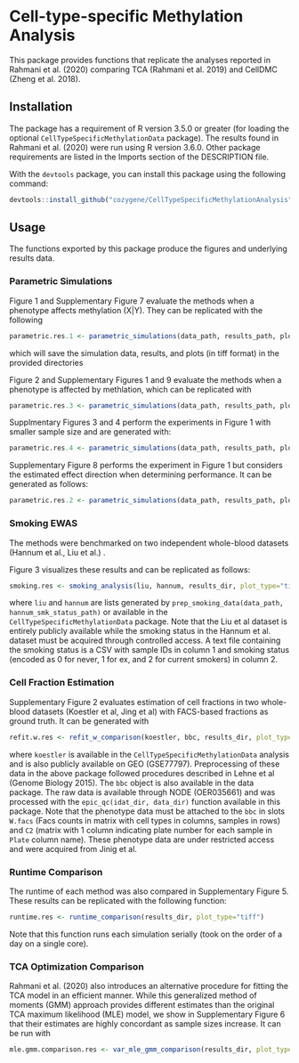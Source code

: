 # Cell-type-specific Methylation Analysis

This package provides functions that replicate the analyses reported in Rahmani et al. (2020) comparing TCA (Rahmani et al. 2019) and CellDMC (Zheng et al. 2018).

## Installation

The package has a requirement of R version 3.5.0 or greater (for loading the optional `CellTypeSpecificMethylationData` package). The results found in Rahmani et al. (2020)
were run using R version 3.6.0. Other package requirements are listed in the Imports section of the
DESCRIPTION file.

With the `devtools` package, you can install this package using the following command:

```r
devtools::install_github("cozygene/CellTypeSpecificMethylationAnalysis")
```

## Usage

The functions exported by this package produce the figures and underlying results data.

### Parametric Simulations

Figure 1 and Supplementary Figure 7 evaluate the methods when a phenotype affects methylation (X|Y). They can be replicated with the following

```r
parametric.res.1 <- parametric_simulations(data_path, results_path, plots_path, experiment_index=1, num_cores=1, image_format="tiff")
```

which will save the simulation data, results, and plots (in tiff format) in the provided directories

Figure 2 and Supplementary Figures 1 and 9 evaluate the methods when a phenotype is affected by methlation, which can be replicated with 

```r
parametric.res.3 <- parametric_simulations(data_path, results_path, plots_path, experiment_index=3, num_cores=1, image_format="tiff")
```

Supplmentary Figures 3 and 4 perform the experiments in Figure 1 with smaller sample size and are generated with:


```r
parametric.res.4 <- parametric_simulations(data_path, results_path, plots_path, experiment_index=4, num_cores=1, image_format="tiff")
```

Supplementary Figure 8 performs the experiment in Figure 1 but considers the estimated effect direction when determining performance. It can be generated as follows:


```r
parametric.res.2 <- parametric_simulations(data_path, results_path, plots_path, experiment_index=2, num_cores=1, image_format="tiff")
```

### Smoking EWAS

The methods were benchmarked on two independent whole-blood datasets (Hannum et al., Liu et al.) .

Figure 3 visualizes these results and can be replicated as follows:
```r
smoking.res <- smoking_analysis(liu, hannum, results_dir, plot_type="tiff")
```
where `liu` and `hannum` are lists generated by `prep_smoking_data(data_path, hannum_smk_status_path)` or available in the `CellTypeSpecificMethylationData` package. Note that the Liu et al dataset is entirely publicly available while the smoking status in the Hannum et al. dataset must be acquired through controlled access. A text file containing the smoking status is a CSV with sample IDs in column 1 and smoking status (encoded as 0 for never, 1 for ex, and 2 for current smokers) in column 2. 


### Cell Fraction Estimation

Supplementary Figure 2 evaluates estimation of cell fractions in two whole-blood datasets (Koestler et al, Jing et al) with FACS-based fractions as ground truth. It can be generated with

```r
refit.w.res <- refit_w_comparison(koestler, bbc, results_dir, plot_type="tiff")
```

where `koestler` is available in the `CellTypeSpecificMethylationData` analysis and is also publicly available on GEO (GSE77797). Preprocessing of these data in the above package followed procedures described in Lehne et al (Genome Biology 2015). The `bbc` object is also available in the data package. The raw data is available through NODE (OER035661) and was processed with the `epic_qc(idat_dir, data_dir)` function available in this package. Note that the phenotype data must be attached to the `bbc` in slots `W.facs` (Facs counts in matrix with cell types in columns, samples in rows) and `C2` (matrix with 1 column indicating plate number for each sample in `Plate` column name). These phenotype data are under restricted access and were acquired from Jinig et al. 

### Runtime Comparison

The runtime of each method was also compared in Supplementary Figure 5. These results can be replicated with the following function:

```r
runtime.res <- runtime_comparison(results_dir, plot_type="tiff")
```

Note that this function runs each simulation serially (took on the order of a day on a single core).

### TCA Optimization Comparison

Rahmani et al. (2020) also introduces an alternative procedure for fitting the TCA model in an efficient manner. While this generalized method of moments (GMM) approach provides different estimates than the original TCA maximum likelihood (MLE) model, we show in Supplementary Figure 6 that their estimates are highly concordant as sample sizes increase. It can be run with

```r
mle.gmm.comparison.res <- var_mle_gmm_comparison(results_dir, plot_type="tiff")
```
